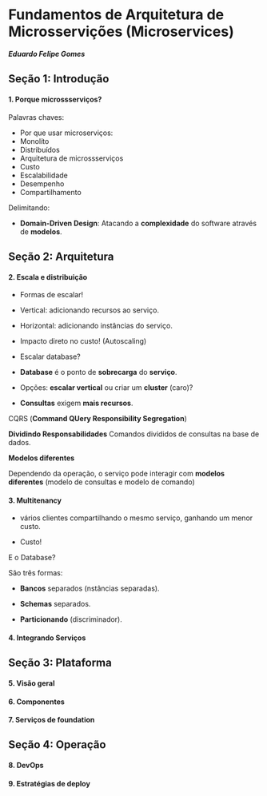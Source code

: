 # Fundamentos de Arquitetura de Microsservições (Microservices)
***Eduardo Felipe Gomes***

## Seção 1: Introdução

#### 1. Porque microssserviços?

Palavras chaves:

- Por que usar microserviços:
- Monolíto
- Distribuídos
- Arquitetura de microssserviços
- Custo 
- Escalabilidade
- Desempenho
- Compartilhamento

Delimitando:

- **Domain-Driven Design**: Atacando a **complexidade** do software através de **modelos**.


## Seção 2: Arquitetura

#### 2. Escala e distribuição

- Formas de escalar!
- Vertical: adicionando recursos ao serviço.
- Horizontal: adicionando instâncias do serviço.
- Impacto direto no custo! (Autoscaling)

- Escalar database?
- **Database** é o ponto de **sobrecarga** do **serviço**.
- Opções: **escalar vertical** ou criar um **cluster** (caro)?
- **Consultas** exigem **mais recursos**.

CQRS (**Command QUery Responsibility Segregation**)

**Dividindo Responsabilidades**
Comandos divididos de consultas na base de dados.

**Modelos diferentes**

Dependendo da operação, o serviço pode interagir com **modelos diferentes** (modelo de consultas e modelo de comando)


#### 3. Multitenancy

- vários clientes compartilhando o mesmo serviço, ganhando um menor custo.

- Custo!

E o Database?

São três formas:

- **Bancos** separados (nstâncias separadas).

- **Schemas** separados.

- **Particionando** (discriminador).




#### 4. Integrando Serviços

## Seção 3: Plataforma

#### 5. Visão geral

#### 6. Componentes

#### 7. Serviços de foundation

## Seção 4: Operação

#### 8. DevOps

#### 9. Estratégias de deploy

